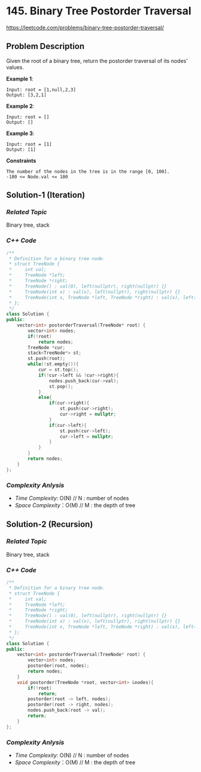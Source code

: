 # 145. Binary Tree Postorder Traversal
https://leetcode.com/problems/binary-tree-postorder-traversal/

## Problem Description

Given the root of a binary tree, return the postorder traversal of its nodes' values.


**Example 1**:
```
Input: root = [1,null,2,3]
Output: [3,2,1]
```
**Example 2**:
```
Input: root = []
Output: []
```
**Example 3**:
```
Input: root = [1]
Output: [1]
```

**Constraints**
```
The number of the nodes in the tree is in the range [0, 100].
-100 <= Node.val <= 100
```

## Solution-1 (Iteration)

### _Related Topic_
   Binary tree, stack

### _C++ Code_
```cpp
/**
 * Definition for a binary tree node.
 * struct TreeNode {
 *     int val;
 *     TreeNode *left;
 *     TreeNode *right;
 *     TreeNode() : val(0), left(nullptr), right(nullptr) {}
 *     TreeNode(int x) : val(x), left(nullptr), right(nullptr) {}
 *     TreeNode(int x, TreeNode *left, TreeNode *right) : val(x), left(left), right(right) {}
 * };
 */
class Solution {
public:
    vector<int> postorderTraversal(TreeNode* root) {
        vector<int> nodes;
        if(!root)
            return nodes;
        TreeNode *cur;
        stack<TreeNode*> st;
        st.push(root);
        while(!st.empty()){
            cur = st.top();
            if(!cur->left && !cur->right){
                nodes.push_back(cur->val);
                st.pop();
            }
            else{
                if(cur->right){
                    st.push(cur->right);
                    cur->right = nullptr;
                }
                if(cur->left){
                    st.push(cur->left);
                    cur->left = nullptr;
                }
            }
        }
        return nodes;
    }
};
```

### _Complexity Anlysis_
- _Time Complexity_: O(N) // N : number of nodes
- _Space Complexity_：O(M) // M : the depth of tree

## Solution-2 (Recursion)

### _Related Topic_
   Binary tree, stack

### _C++ Code_
```cpp
/**
 * Definition for a binary tree node.
 * struct TreeNode {
 *     int val;
 *     TreeNode *left;
 *     TreeNode *right;
 *     TreeNode() : val(0), left(nullptr), right(nullptr) {}
 *     TreeNode(int x) : val(x), left(nullptr), right(nullptr) {}
 *     TreeNode(int x, TreeNode *left, TreeNode *right) : val(x), left(left), right(right) {}
 * };
 */
class Solution {
public:
    vector<int> postorderTraversal(TreeNode* root) {
        vector<int> nodes;
        postorder(root, nodes);
        return nodes;
    }
    void postorder(TreeNode *root, vector<int> &nodes){
        if(!root)
            return;
        postorder(root -> left, nodes);
        postorder(root -> right, nodes);
        nodes.push_back(root -> val);
        return;
    }
};
```

### _Complexity Anlysis_
- _Time Complexity_: O(N) // N : number of nodes
- _Space Complexity_：O(M) // M : the depth of tree
